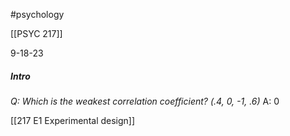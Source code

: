 #psychology 

[[PSYC 217]]

9-18-23

##### Intro
*Q: Which is the weakest correlation coefficient? (.4, 0, -1, .6)*
A: 0

[[217 E1 Experimental design]]